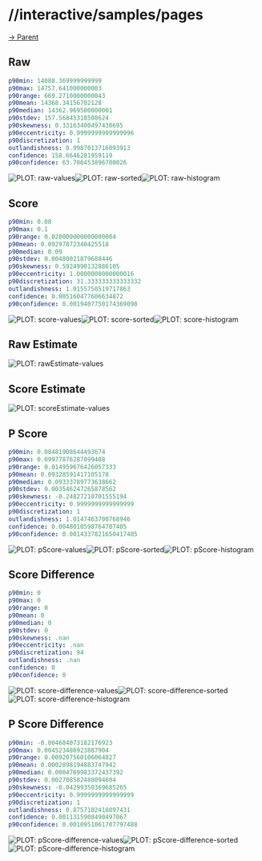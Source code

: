 
# //interactive/samples/pages

[→ Parent](../..)


## Raw


```yaml
p90min: 14088.369999999999
p90max: 14757.641000000003
p90range: 669.2710000000043
p90mean: 14368.34156702128
p90median: 14362.969500000001
p90stdev: 157.56845318508624
p90skewness: 0.33163400497430695
p90eccentricity: 0.9999999999999996
p90discretization: 1
outlandishness: 0.9987013716093913
confidence: 158.6646281959119
p90confidence: 63.706453896700026

```

![PLOT: raw-values](./raw/values.svg)![PLOT: raw-sorted](./raw/sorted.svg)![PLOT: raw-histogram](./raw/histogram.svg)
## Score


```yaml
p90min: 0.08
p90max: 0.1
p90range: 0.020000000000000004
p90mean: 0.09297872340425518
p90median: 0.09
p90stdev: 0.00480021879688446
p90skewness: 0.5924990132886105
p90eccentricity: 1.0000000000000016
p90discretization: 31.333333333333332
outlandishness: 1.0155750519717863
confidence: 0.005160477606634872
p90confidence: 0.0019407750174369098

```

![PLOT: score-values](./score/values.svg)![PLOT: score-sorted](./score/sorted.svg)![PLOT: score-histogram](./score/histogram.svg)
## Raw Estimate

![PLOT: rawEstimate-values](./rawEstimate/values.svg)
## Score Estimate

![PLOT: scoreEstimate-values](./scoreEstimate/values.svg)
## P Score


```yaml
p90min: 0.08481908644493674
p90max: 0.09977876287099408
p90range: 0.014959676426057333
p90mean: 0.09328591417105178
p90median: 0.09333789773638662
p90stdev: 0.003546247265878562
p90skewness: -0.24827210701555194
p90eccentricity: 0.9999999999999999
p90discretization: 1
outlandishness: 1.0147463700768946
confidence: 0.0048010598764707405
p90confidence: 0.0014337821650417405

```

![PLOT: pScore-values](./pScore/values.svg)![PLOT: pScore-sorted](./pScore/sorted.svg)![PLOT: pScore-histogram](./pScore/histogram.svg)
## Score Difference


```yaml
p90min: 0
p90max: 0
p90range: 0
p90mean: 0
p90median: 0
p90stdev: 0
p90skewness: .nan
p90eccentricity: .nan
p90discretization: 94
outlandishness: .nan
confidence: 0
p90confidence: 0

```

![PLOT: score-difference-values](./score-difference/values.svg)![PLOT: score-difference-sorted](./score-difference/sorted.svg)![PLOT: score-difference-histogram](./score-difference/histogram.svg)
## P Score Difference


```yaml
p90min: -0.004684073182176923
p90max: 0.004523486923887904
p90range: 0.009207560106064827
p90mean: 0.0002898194883747942
p90median: 0.0004769983372437392
p90stdev: 0.002708582488094604
p90skewness: -0.04299350369685265
p90eccentricity: 0.9999999999999999
p90discretization: 1
outlandishness: 0.8757102418897431
confidence: 0.0011315908490497067
p90confidence: 0.0010951061707797488

```

![PLOT: pScore-difference-values](./pScore-difference/values.svg)![PLOT: pScore-difference-sorted](./pScore-difference/sorted.svg)![PLOT: pScore-difference-histogram](./pScore-difference/histogram.svg)
